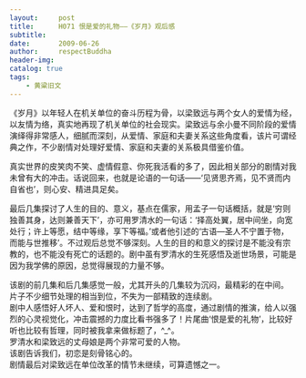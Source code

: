 ```yaml
---
layout:     post
title:      H071 恨是爱的礼物——《岁月》观后感
subtitle:   
date:       2009-06-26
author:     respectBuddha
header-img: 
catalog: true
tags:
    - 黄粱旧文
---
```


《岁月》以年轻人在机关单位的奋斗历程为骨，以梁致远与两个女人的爱情为经，以友情为络，真实地再现了机关单位的社会现实。梁致远与余小曼不同阶段的爱情演绎得非常感人，细腻而深刻，从爱情、家庭和夫妻关系这些角度看，该片可谓经典之作，不少剧情对处理好爱情、家庭和夫妻的关系极具借鉴价值。

真实世界的皮笑肉不笑、虚情假意、你死我活看的多了，因此相关部分的剧情对我未曾有大的冲击。话说回来，也就是论语的一句话——‘见贤思齐焉，见不贤而内自省也’，则心安、精进具足矣。

最后几集探讨了人生的目的、意义，基点在儒家，用孟子一句话概括，就是‘穷则独善其身，达则兼善天下’，亦可用罗清水的一句话：‘择高处翼，居中间坐，向宽处行；许上等愿，结中等缘，享下等福。’或者他引述的‘古语—圣人不宁置于物，而能与世推移’。不过观后总觉不够深刻。人生的目的和意义的探讨是不能没有宗教的，也不能没有死亡的话题的。剧中虽有罗清水的生死感悟及逝世场景，可能是因为我学佛的原因，总觉得展现的力量不够。

该剧的前几集和后几集感觉一般，尤其开头的几集较为沉闷，最精彩的在中间。  
片子不少细节处理的相当到位，不失为一部精致的连续剧。  
剧中人感悟好人坏人、爱和恨时，达到了哲学的高度，通过剧情的推演，给人以强烈的心灵视觉化，冲击震撼的力度比看书强多了！片尾曲‘恨是爱的礼物’，比较好听也比较有哲理，同时被我拿来做标题了，^_^。  
罗清水和梁致远的丈母娘是两个非常可爱的人物。  
该剧告诉我们，初恋是刻骨铭心的。  
剧情最后对梁致远在单位改革的情节未继续，可算遗憾之一。  
